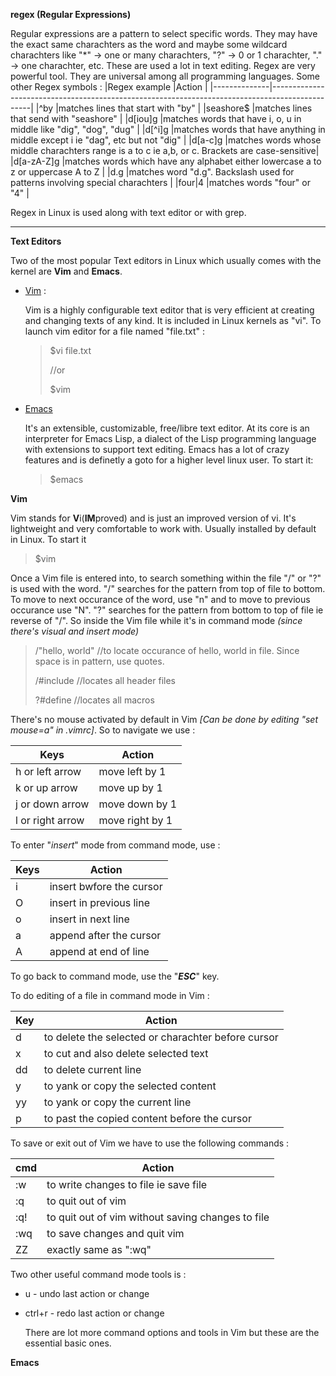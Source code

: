 **regex \(Regular Expressions\)**

  Regular expressions are a pattern to select specific words. They may have the exact same charachters as the word and maybe some wildcard charachters like "*" -> one or many charachters, "?" -> 0 or 1 charachter, "." -> one charachter, etc. These are used a lot in text editing. Regex are very powerful tool. They are universal among all programming languages. Some other Regex symbols :
|Regex example |Action                                                                                          |
|--------------|------------------------------------------------------------------------------------------------|
|^by           |matches lines that start with "by"                                                              |
|seashore$     |matches lines that send with "seashore"                                                         |
|d\[iou\]g     |matches words that have i, o, u in middle like "dig", "dog", "dug"                              |
|d\[^i\]g      |matches words that have anything in middle except i ie "dag", etc but not "dig"                 |
|d\[a-c\]g     |matches words whose middle charachters range is a to c ie a,b, or c. Brackets are case-sensitive|
|d\[a-zA-Z\]g  |matches words which have any alphabet either lowercase a to z or uppercase A to Z               |
|d\.g          |matches word "d.g". Backslash used for patterns involving special charachters                   |
|four\|4       |matches words "four" or "4"                                                                     |

  Regex in Linux is used along with text editor or with grep.

---

**Text Editors**

  Two of the most popular Text editors in Linux which usually comes with the kernel are **Vim** and **Emacs**.
+ [Vim](https://www.vim.org/) :
  
    Vim is a highly configurable text editor that is very efficient at creating and changing texts of any kind. It is included in Linux kernels as "vi". To launch vim editor for a file named "file.txt" :
  > $vi file.txt
  >
  > //or
  >
  > $vim

+ [Emacs](https://www.gnu.org/software/emacs/)

    It's an extensible, customizable, free/libre text editor. At its core is an interpreter for Emacs Lisp, a dialect of the Lisp programming language with extensions to support text editing. Emacs has a lot of crazy features and is definetly a goto for a higher level linux user. To start it:
  > $emacs


**Vim**

  Vim stands for **V**i\(**IM**proved\) and is just an improved version of vi. It's lightweight and very comfortable to work with. Usually installed by default in Linux. To start it 
> $vim

  Once a Vim file is entered into, to search something within the file "/" or "?" is used with the word. "/" searches for the pattern from top of file to bottom. To move to next occurance of the word, use "n" and to move to previous occurance use "N". "?" searches for the pattern from bottom to top of file ie reverse of "/". So inside the Vim file while it's in command mode *\(since there's visual and insert mode\)* 
> /"hello, world"   //to locate occurance of hello, world in file. Since space is in pattern, use quotes.
>
> /#include   //locates all header files
>
> ?#define   //locates all macros

  There's no mouse activated by default in Vim *\[Can be done by editing "set mouse=a" in .vimrc\]*. So to navigate we use :
  
|Keys            |Action         |
|----------------|---------------|
|h or left arrow |move left by 1 |
|k or up arrow   |move up by 1   |
|j or down arrow |move down by 1 |
|l or right arrow|move right by 1|

  To enter "*insert*" mode from command mode, use :

|Keys|Action                  |
|----|------------------------|
|i   |insert bwfore the cursor|
|O   |insert in previous line |
|o   |insert in next line     |
|a   |append after the cursor |
|A   |append at end of line   |

To go back to command mode, use the "***ESC***" key.

  To do editing of a file in command mode in Vim :

|Key|Action                                            |
|---|--------------------------------------------------|
|d  |to delete the selected or charachter before cursor|
|x  |to cut and also delete selected text              |
|dd |to delete current line                            |
|y  |to yank or copy the selected content              |
|yy |to yank or copy the current line                  |
|p  |to past the copied content before the cursor      |

  To save or exit out of Vim we have to use the following commands :

|cmd|Action                                           |
|---|-------------------------------------------------|
|:w |to write changes to file ie save file            |
|:q |to quit out of vim                               |
|:q!|to quit out of vim without saving changes to file|
|:wq|to save changes and quit vim                     |
|ZZ |exactly same as ":wq"                            |
  
Two other useful command mode tools is :
+ u - undo last action or change
+ ctrl+r - redo last action or change

	There are lot more command options and tools in Vim but these are the essential basic ones.


**Emacs**

	
